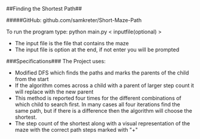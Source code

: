 ##Finding the Shortest Path##

#####GitHub: github.com/samkreter/Short-Maze-Path

To run the program type: python main.py < inputfile(optional) >
- The input file is the file that contains the maze
- The input file is option at the end, if not enter you will be prompted

###Specifications###
The Project uses:
- Modified DFS which finds the paths and marks the parents of the child from the start
- If the algorithm comes across a child with a parent of larger step count it will replace
with the new parent
- This method is reported four times for the different combinations of which child to search first. In many cases all four iterations find the same path, but if there is a difference then the algorithm will choose the shortest. 
- The step count of the shortest along with a visual representation of the maze with the correct path steps marked with "+"
